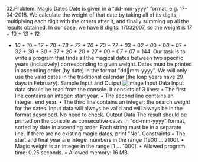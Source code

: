 02.Problem: Magic Dates
Date is given in a "dd-mm-yyyy" format, e.g. 17-04-2018. We calculate the weight of that date by 
taking all of its digits, multiplying each digit with the others after it, and finally summing up all the 
results obtained. In our case, we have 8 digits: 17032007, so the weight is 1*7 + 1*0 + 1*3 + 1*2
+ 1*0 + 1*0 + 1*7 + 7*0 + 7*3 + 7*2 + 7*0 + 7*0 + 7*7 + 0*3 + 0*2 + 0*0 + 0*0 +
0*7 + 3*2 + 3*0 + 3*0 + 3*7 + 2*0 + 2*0 + 2*7 + 0*0 + 0*7 + 0*7 = 144.
Our task is to write a program that finds all the magical dates between two specific years (inclusively) 
corresponding to given weight. Dates must be printed in ascending order (by date) in the format "ddmm-yyyy". We will only use the valid dates in the traditional calendar (the leap years have 29 days in 
February).
Sample Input and Output
![image](https://github.com/Sasho80/9.1.ProblemsForChampions-PartI/assets/7139995/fe3972a6-df6d-45af-b2e3-c8144ce320a1)
Input Data
Input data should be read from the console. It consists of 3 lines:
• The first line contains an integer: start year.
• The second line contains an integer: end year.
• The third line contains an integer: the search weight for the dates.
Input data will always be valid and will always be in the format described. No need to check.
Output Data
The result should be printed on the console as consecutive dates in "dd-mm-yyyy" format, sorted by 
date in ascending order. Each string must be in a separate line. If there are no existing magic dates, 
print "No".
Constraints
• The start and final year are integer numbers in the range [1900 … 2100].
• Magic weight is an integer in the range [1 … 1000].
• Allowed program time: 0.25 seconds.
• Allowed memory: 16 MB.

